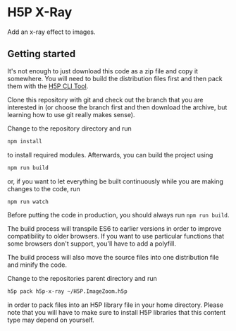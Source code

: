 # H5P X-Ray
Add an x-ray effect to images.

## Getting started
It's not enough to just download this code as a zip file and copy it somewhere.
You will need to build the distribution files first and then pack them with
the [H5P CLI Tool](https://h5p.org/h5p-cli-guide).

Clone this repository with git and check out the branch that you are interested
in (or choose the branch first and then download the archive, but learning
how to use git really makes sense).

Change to the repository directory and run
```bash
npm install
```

to install required modules. Afterwards, you can build the project using
```bash
npm run build
```

or, if you want to let everything be built continuously while you are making
changes to the code, run
```bash
npm run watch
```
Before putting the code in production, you should always run `npm run build`.

The build process will transpile ES6 to earlier versions in order to improve
compatibility to older browsers. If you want to use particular functions that
some browsers don't support, you'll have to add a polyfill.

The build process will also move the source files into one distribution file and
minify the code.

Change to the repositories parent directory and run
```bash
h5p pack h5p-x-ray ~/H5P.ImageZoom.h5p
```

in order to pack files into an H5P library file in your home directory. Please note that you will have to make sure to install H5P libraries that this content type may depend on yourself.
